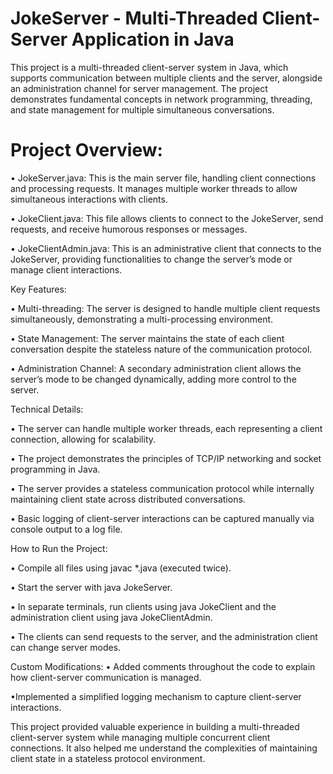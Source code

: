 # JokeServer - Multi-Threaded Client-Server Application in Java

This project is a multi-threaded client-server system in Java, which supports communication between multiple clients and the server, alongside an administration channel for server management. The project demonstrates fundamental concepts in network programming, threading, and state management for multiple simultaneous conversations.

# Project Overview:

• JokeServer.java: This is the main server file, handling client connections and processing requests. It manages multiple worker threads to allow simultaneous interactions with clients.

• JokeClient.java: This file allows clients to connect to the JokeServer, send requests, and receive humorous responses or messages.

• JokeClientAdmin.java: This is an administrative client that connects to the JokeServer, providing functionalities to change the server’s mode or manage client interactions.



Key Features:

• Multi-threading: The server is designed to handle multiple client requests simultaneously, demonstrating a multi-processing environment.

• State Management: The server maintains the state of each client conversation despite the stateless nature of the communication protocol.

• Administration Channel: A secondary administration client allows the server’s mode to be changed dynamically, adding more control to the server.



Technical Details:

• The server can handle multiple worker threads, each representing a client connection, allowing for scalability.

• The project demonstrates the principles of TCP/IP networking and socket programming in Java.

• The server provides a stateless communication protocol while internally maintaining client state across distributed conversations.

• Basic logging of client-server interactions can be captured manually via console output to a log file.


How to Run the Project:

• Compile all files using javac *.java (executed twice).

• Start the server with java JokeServer.

• In separate terminals, run clients using java JokeClient and the administration client using java JokeClientAdmin.

• The clients can send requests to the server, and the administration client can change server modes.


Custom Modifications:
• Added comments throughout the code to explain how client-server communication is managed.

•Implemented a simplified logging mechanism to capture client-server interactions.


This project provided valuable experience in building a multi-threaded client-server system while managing multiple concurrent client connections. It also helped me understand the complexities of maintaining client state in a stateless protocol environment.

